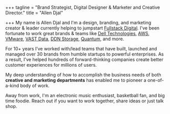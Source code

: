 +++
tagline = "Brand Strategist, Digital Designer & Marketer and Creative Director."
title = "Allen Djal"

+++
My name is Allen Djal and I'm a design, branding, and marketing creator & leader currently helping to jumpstart [Fullstack Digital](https://fullstackdigital.com/). I've been fortunate to work great brands & teams like [Dell Technologies](https://www.delltechnologies.com/en-us/index.htm), [AWS](https://aws.amazon.com/), [VMware](https://www.vmware.com/), [VAST Data](https://www.vastdata.com/), [DDN Storage](https://www.ddn.com/), [Quantum](https://www.quantum.com/), and more.

For 10+ years I’ve worked with/lead teams that have built, launched and managed over 30 brands from humble startups to powerful enterprises. As a result, I've helped hundreds of forward-thinking companies create better customer experiences for millions of users.

My deep understanding of how to accomplish the business needs of both **creative and marketing departments** has enabled me to pioneer a one-of-a-kind body of work.

Away from work, I'm an electronic music enthusiast, basketball fan, and big time foodie. Reach out if you want to work together, share ideas or just talk shop.
